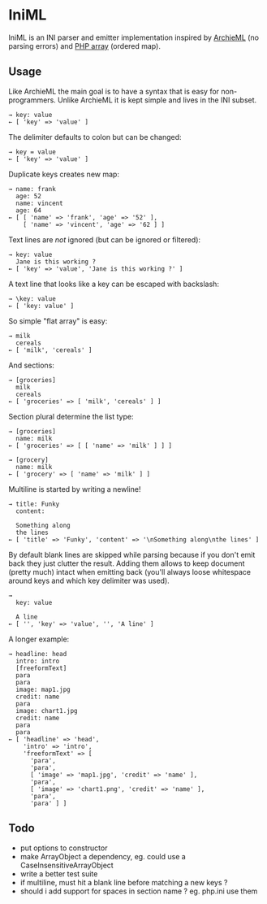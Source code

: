 
# IniML

IniML is an INI parser and emitter implementation inspired
by [ArchieML](http://archieml.org) (no parsing errors)
and [PHP array](http://php.net/array) (ordered map).

## Usage

Like ArchieML the main goal is to have a syntax that is easy for non-programmers.
Unlike ArchieML it is kept simple and lives in the INI subset.

    → key: value
    ← [ 'key' => 'value' ]

The delimiter defaults to colon but can be changed:

    → key = value
    ← [ 'key' => 'value' ]

Duplicate keys creates new map:

    → name: frank
      age: 52
      name: vincent
      age: 64
    ← [ [ 'name' => 'frank', 'age' => '52' ],
        [ 'name' => 'vincent', 'age' => '62 ] ]

Text lines are *not* ignored (but can be ignored or filtered):

    → key: value
      Jane is this working ?
    ← [ 'key' => 'value', 'Jane is this working ?' ]

A text line that looks like a key can be escaped with backslash:

    → \key: value
    ← [ 'key: value' ]

So simple "flat array" is easy:

    → milk
      cereals
    ← [ 'milk', 'cereals' ]

And sections:

    → [groceries]
      milk
      cereals
    ← [ 'groceries' => [ 'milk', 'cereals' ] ]

Section plural determine the list type:

    → [groceries]
      name: milk
    ← [ 'groceries' => [ [ 'name' => 'milk' ] ] ]

    → [grocery]
      name: milk
    ← [ 'grocery' => [ 'name' => 'milk' ] ]

Multiline is started by writing a newline!

    → title: Funky
      content:
     
      Something along
      the lines
    ← [ 'title' => 'Funky', 'content' => '\nSomething along\nthe lines' ]

By default blank lines are skipped while parsing because if you don't emit back
they just clutter the result. Adding them allows to keep document (pretty much)
intact when emitting back (you'll always loose whitespace around keys and which
key delimiter was used).

    →
      key: value
     
      A line
    ← [ '', 'key' => 'value', '', 'A line' ]

A longer example:

    → headline: head
      intro: intro
      [freeformText]
      para
      para
      image: map1.jpg
      credit: name
      para
      image: chart1.jpg
      credit: name
      para
      para
    ← [ 'headline' => 'head',
        'intro' => 'intro',
        'freeformText' => [
          'para',
          'para',
          [ 'image' => 'map1.jpg', 'credit' => 'name' ],
          'para',
          [ 'image' => 'chart1.png', 'credit' => 'name' ],
          'para',
          'para' ] ]

## Todo

* put options to constructor
* make ArrayObject a dependency, eg. could use a CaseInsensitiveArrayObject
* write a better test suite
* if multiline, must hit a blank line before matching a new keys ?
* should i add support for spaces in section name ? eg. php.ini use them

